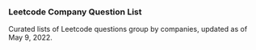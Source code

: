### Leetcode Company Question List

Curated lists of Leetcode questions group by companies, updated as of May 9, 2022.
